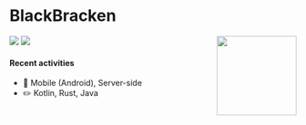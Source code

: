 # BlackBracken

<img align="right" src="https://github-readme-stats.vercel.app/api/top-langs/?username=blackbracken&layout=compact&langs_count=6&hide=html,python" height="140"/>

![](https://img.shields.io/badge/madewith-protein-60d1bc.svg?style=for-the-badge)
![](https://img.shields.io/badge/license-humanrights-bf5050.svg?style=for-the-badge)

#### Recent activities

- :wrench: Mobile (Android), Server-side
- :pencil2: Kotlin, Rust, Java
